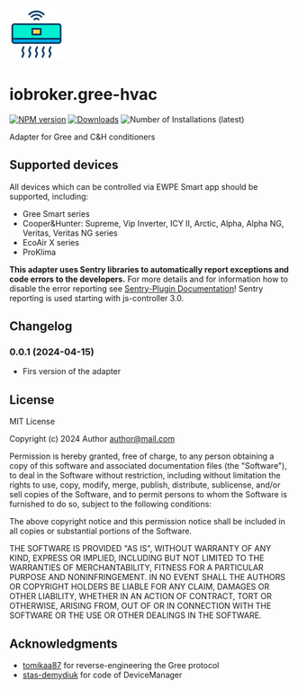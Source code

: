 ![Logo](admin/air-conditioner.png)
# iobroker.gree-hvac

[![NPM version](https://img.shields.io/npm/v/iobroker.gree-hvac.svg)](https://www.npmjs.com/package/iobroker.gree-hvac)
[![Downloads](https://img.shields.io/npm/dm/iobroker.gree-hvac.svg)](https://www.npmjs.com/package/iobroker.gree-hvac)
![Number of Installations (latest)](https://iobroker.live/badges/gree-hvac-installed.svg)

Adapter for Gree and C&amp;H conditioners

## Supported devices
All devices which can be controlled via EWPE Smart app should be supported, including:

- Gree Smart series
- Cooper&Hunter: Supreme, Vip Inverter, ICY II, Arctic, Alpha, Alpha NG, Veritas, Veritas NG series
- EcoAir X series
- ProKlima


**This adapter uses Sentry libraries to automatically report exceptions and code errors to the developers.** For more details and for information how to disable the error reporting see [Sentry-Plugin Documentation](https://github.com/ioBroker/plugin-sentry#plugin-sentry)! Sentry reporting is used starting with js-controller 3.0.
## Changelog
### 0.0.1 (2024-04-15)
 - Firs version of the adapter

## License
MIT License

Copyright (c) 2024 Author <author@mail.com>

Permission is hereby granted, free of charge, to any person obtaining a copy
of this software and associated documentation files (the "Software"), to deal
in the Software without restriction, including without limitation the rights
to use, copy, modify, merge, publish, distribute, sublicense, and/or sell
copies of the Software, and to permit persons to whom the Software is
furnished to do so, subject to the following conditions:

The above copyright notice and this permission notice shall be included in all
copies or substantial portions of the Software.

THE SOFTWARE IS PROVIDED "AS IS", WITHOUT WARRANTY OF ANY KIND, EXPRESS OR
IMPLIED, INCLUDING BUT NOT LIMITED TO THE WARRANTIES OF MERCHANTABILITY,
FITNESS FOR A PARTICULAR PURPOSE AND NONINFRINGEMENT. IN NO EVENT SHALL THE
AUTHORS OR COPYRIGHT HOLDERS BE LIABLE FOR ANY CLAIM, DAMAGES OR OTHER
LIABILITY, WHETHER IN AN ACTION OF CONTRACT, TORT OR OTHERWISE, ARISING FROM,
OUT OF OR IN CONNECTION WITH THE SOFTWARE OR THE USE OR OTHER DEALINGS IN THE
SOFTWARE.

## Acknowledgments
- [tomikaa87](https://github.com/tomikaa87) for reverse-engineering the Gree protocol
- [stas-demydiuk](https://github.com/stas-demydiuk) for code of DeviceManager